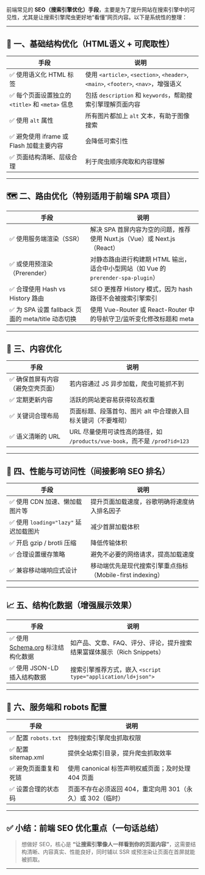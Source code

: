 前端常见的 **SEO（搜索引擎优化）手段**，主要是为了提升网站在搜索引擎中的可见性，尤其是让搜索引擎爬虫更好地“看懂”网页内容。以下是系统性的整理：

---

## 🔧 一、基础结构优化（HTML语义 + 可爬取性）

| 手段                                  | 说明                                                                          |
| ----------------------------------- | --------------------------------------------------------------------------- |
| ✅ 使用语义化 HTML 标签                     | 使用 `<article>`, `<section>`, `<header>`, `<main>`, `<footer>`, `<nav>`，增强语义 |
| ✅ 每个页面设置独立的 `<title>` 和 `<meta>` 信息 | 包括 `description` 和 `keywords`，帮助搜索引擎理解页面内容                                  |
| ✅ 使用 `alt` 属性                       | 所有图片都加上 `alt` 文本，有助于图像搜索                                                    |
| ✅ 避免使用 iframe 或 Flash 加载主要内容        | 会降低可索引性                                                                     |
| ✅ 页面结构清晰、层级合理                       | 利于爬虫顺序爬取和内容理解                                                               |

---

## 🗺️ 二、路由优化（特别适用于前端 SPA 项目）

| 手段                                      | 说明                                                         |
| --------------------------------------- | ---------------------------------------------------------- |
| ✅ 使用服务端渲染（SSR）                          | 解决 SPA 首屏内容为空的问题，推荐使用 Nuxt.js（Vue）或 Next.js（React）         |
| ✅ 或使用预渲染（Prerender）                     | 对静态路由进行构建期 HTML 输出，适合中小型网站（如 Vue 的 `prerender-spa-plugin`） |
| ✅ 合理使用 Hash vs History 路由               | SEO 更推荐 History 模式，因为 hash 路径不会被搜索引擎索引                     |
| ✅ 为 SPA 设置 fallback 页面的 meta/title 动态切换 | 使用 Vue-Router 或 React-Router 中的导航守卫/监听变化修改标题和 meta         |

---

## 🔗 三、内容优化

| 手段                | 说明                                                        |
| ----------------- | --------------------------------------------------------- |
| ✅ 确保首屏有内容（避免空壳页面） | 若内容通过 JS 异步加载，爬虫可能抓不到                                     |
| ✅ 定期更新内容          | 活跃的网站更容易获得较高权重                                            |
| ✅ 关键词合理布局         | 页面标题、段落首句、图片 alt 中合理嵌入目标关键词（不要堆砌）                         |
| ✅ 语义清晰的 URL       | URL 尽量使用可读性高的路径，如 `/products/vue-book`，而不是 `/prod?id=123` |

---

## 🚀 四、性能与可访问性（间接影响 SEO 排名）

| 手段                           | 说明                                      |
| ---------------------------- | --------------------------------------- |
| ✅ 使用 CDN 加速、懒加载图片等           | 提升页面加载速度，谷歌明确将速度纳入排名因子                  |
| ✅ 使用 `loading="lazy"` 延迟加载图片 | 减少首屏加载体积                                |
| ✅ 开启 gzip / brotli 压缩        | 降低传输体积                                  |
| ✅ 合理设置缓存策略                   | 避免不必要的网络请求，提高加载速度                       |
| ✅ 兼容移动端响应式设计                 | 移动端优先是现代搜索引擎重点指标（Mobile-first indexing） |

---

## 📈 五、结构化数据（增强展示效果）

| 手段                                            | 说明                                                |
| --------------------------------------------- | ------------------------------------------------- |
| ✅ 使用 [Schema.org](https://schema.org) 标注结构化数据 | 如产品、文章、FAQ、评分、评论，提升搜索结果富媒体展示（Rich Snippets）       |
| ✅ 使用 JSON-LD 插入结构数据                           | 搜索引擎推荐方式，嵌入 `<script type="application/ld+json">` |

---

## 🧱 六、服务端和 robots 配置

| 手段                | 说明                                  |
| ----------------- | ----------------------------------- |
| ✅ 配置 `robots.txt` | 控制搜索引擎爬虫抓取权限                        |
| ✅ 配置 sitemap.xml  | 提供全站索引目录，提升爬虫抓取效率                   |
| ✅ 避免页面重复和死链       | 使用 canonical 标签声明权威页面；及时处理 404 页面   |
| ✅ 设置合理的状态码        | 页面不存在必须返回 404，重定向用 301（永久）或 302（临时） |

---

## ✅ 小结：前端 SEO 优化重点（一句话总结）

> 想做好 SEO，核心是 **“让搜索引擎像人一样看到你的页面内容”**，这需要结构清晰、内容真实、性能良好，同时辅以 SSR 或预渲染让页面在首屏就能被抓取。

---